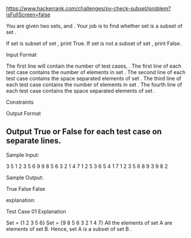 https://www.hackerrank.com/challenges/py-check-subset/problem?isFullScreen=false

You are given two sets,  and .
Your job is to find whether set  is a subset of set .

If set  is subset of set , print True.
If set  is not a subset of set , print False.

Input Format

The first line will contain the number of test cases, .
The first line of each test case contains the number of elements in set .
The second line of each test case contains the space separated elements of set .
The third line of each test case contains the number of elements in set .
The fourth line of each test case contains the space separated elements of set .

Constraints

Output Format

Output True or False for each test case on separate lines.
----------------------------------------------------------

Sample Input:

3
5
1 2 3 5 6
9
9 8 5 6 3 2 1 4 7
1
2
5
3 6 5 4 1
7
1 2 3 5 6 8 9
3
9 8 2


Sample Output:

True 
False
False

explanation:

Test Case 01 Explanation

Set  = {1 2 3 5 6}
Set  = {9 8 5 6 3 2 1 4 7}
All the elements of set A are elements of set B.
Hence, set A is a subset of set B .
